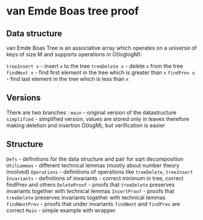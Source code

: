 # van Emde Boas tree proof

## Data structure
van Emde Boas Tree is an associative array which operates on a universe of keys of size M and supports operations in O(loglogM):

`treeInsert x` - insert `x` to the tree
`treeDelete x` - delete `x` from the tree
`findNext x` - find first element in the tree which is greater than `x` 
`findPrev x` - find last element in the tree which is less than `x`

## Versions

There are two branches : 
`main` - original version of the datastructure
`simplified` - simplified version, values are stored only in leaves therefore making deletion and insertion O(logM), but verification is easier

## Structure
`Defs` - definitions for the data structure and pair for sqrt decomposition
`UtilLemmas` - different technical lemmas (mostly about number theory involved)
`Operations` - definitions of operations like `treeDelete`, `treeInsert`
`Invariants` - definitions of invariants - correct minimum in tree, correct findPrev and others
`DeleteProof` - proofs that `treeDelete` preserves invariants together with technical lemmas
`InsertProof` - proofs that `treeDelete` preserves invariants together with technical lemmas
`findNextPrev` - proofs that under invariants `findNext` and `findPrev` are correct
`Main` - simple example with wrapper